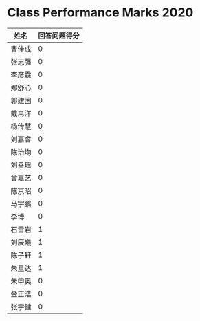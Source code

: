 # Class Performance Marks 2020
姓名|回答问题得分
----|------
曹佳成|0
张志强|0
李彦霖|0
郑舒心|0
郭建国|0
戴帛洋|0
杨传慧|0
刘嘉睿|0
陈治均|0
刘幸瑶|0
曾嘉艺|0
陈京昭|0
马宇鹏|0
李博|0
石雪岩|1
刘辰曦|1
陈子轩|1
朱星达|1
朱申奥|0
金正浩|0
张宇健|0
